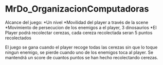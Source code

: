 # MrDo_OrganizacionComputadoras

Alcance del juego:
*Un nivel
*Movilidad del player a través de la scene
*Movimiento de persecucion de los enemigos a el player, 3 dinosaurios
*El Player podrá recolectar cerezas, cada cereza recolectada seran 5 puntos recolectados

El juego se gana cuando el player recoge todas las cerezas sin que lo toque ningun enemigo, se pierde cuando uno de los enemigos toca al player.
Se mantendrá un score de cuantos puntos se han hecho recolectando cerezas. 
